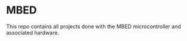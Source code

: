 # MBED

This repo contains all projects done with the MBED microcontroller and associated hardware.
